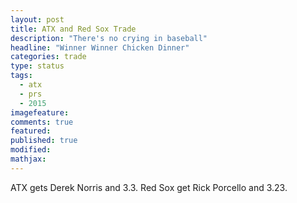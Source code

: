 ```yaml
---
layout: post
title: ATX and Red Sox Trade
description: "There's no crying in baseball"
headline: "Winner Winner Chicken Dinner"
categories: trade
type: status
tags: 
  - atx
  - prs
  - 2015
imagefeature:
comments: true
featured:
published: true
modified:
mathjax:
---
```


ATX gets Derek Norris and 3.3.
Red Sox get Rick Porcello and 3.23.
